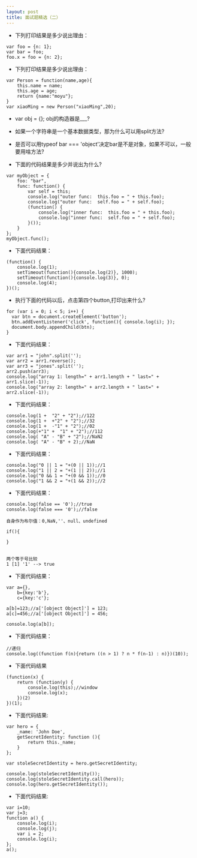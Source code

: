 ```yaml
---
layout: post
title: 面试题精选（二）
---
```

-  下列打印结果是多少说出理由：

```
var foo = {n: 1};
var bar = foo;
foo.x = foo = {n: 2};
```

- 下列打印结果是多少说出理由：

```
var Person = function(name,age){
    this.name = name;
    this.age = age;
    return {name:"moyu"};
}
var xiaoMing = new Person("xiaoMing",20);
```

- var obj = {}; obj的构造器是___?

- 如果一个字符串是一个基本数据类型，那为什么可以用split方法?

- 是否可以用typeof bar === 'object'决定bar是不是对象，如果不可以，一般要用啥方法?


- 下面的代码结果是多少并说出为什么?

```
var myObject = {
    foo: "bar",
    func: function() {
        var self = this;
        console.log("outer func:  this.foo = " + this.foo);
        console.log("outer func:  self.foo = " + self.foo);
        (function() {
            console.log("inner func:  this.foo = " + this.foo);
            console.log("inner func:  self.foo = " + self.foo);
        }());
    }
};
myObject.func();
```


- 下面代码结果：

```
(function() {
    console.log(1); 
    setTimeout(function(){console.log(2)}, 1000); 
    setTimeout(function(){console.log(3)}, 0); 
    console.log(4);
})();
```

- 执行下面的代码以后，点击第四个button,打印出来什么?

```
for (var i = 0; i < 5; i++) {
  var btn = document.createElement('button');
  btn.addEventListener('click', function(){ console.log(i); });
  document.body.appendChild(btn);
}
```

- 下面代码结果：

```
var arr1 = "john".split('');
var arr2 = arr1.reverse();
var arr3 = "jones".split('');
arr2.push(arr3);
console.log("array 1: length=" + arr1.length + " last=" + arr1.slice(-1));
console.log("array 2: length=" + arr2.length + " last=" + arr2.slice(-1));
```

- 下面代码结果：

```
console.log(1 +  "2" + "2");//122
console.log(1 +  +"2" + "2");//32
console.log(1 +  -"1" + "2");//02
console.log(+"1" +  "1" + "2");//112
console.log( "A" - "B" + "2");//NaN2
console.log( "A" - "B" + 2);//NaN
```

- 下面代码结果：

```
console.log("0 || 1 = "+(0 || 1));//1
console.log("1 || 2 = "+(1 || 2));//1
console.log("0 && 1 = "+(0 && 1));//0
console.log("1 && 2 = "+(1 && 2));//2
```

- 下面代码结果：

```
console.log(false == '0');//true
console.log(false === '0');//false
```

```
自身作为布尔值：0,NaN,''、null、undefined

if(){

}


两个等于号比较
1 [1] '1' --> true

```

- 下面代码结果：

```
var a={},
    b={key:'b'},
    c={key:'c'};

a[b]=123;//a['[object Object]'] = 123;
a[c]=456;//a['[object Object]'] = 456;

console.log(a[b]);
```

- 下面代码结果：

```
//递归
console.log((function f(n){return ((n > 1) ? n * f(n-1) : n)})(10));
```

- 下面代码结果

```
(function(x) {
    return (function(y) {
        console.log(this);//window
        console.log(x);
    })(2)
})(1);
```

- 下面代码结果:

```
var hero = {
    _name: 'John Doe',
    getSecretIdentity: function (){
        return this._name;
    }
};

var stoleSecretIdentity = hero.getSecretIdentity;

console.log(stoleSecretIdentity());
console.log(stoleSecretIdentity.call(hero));
console.log(hero.getSecretIdentity());
```


- 下面代码结果:

```
var i=10;  
var j=3;  
function a() {  
    console.log(i);
    console.log(j); 
    var i = 2;  
    console.log(i);
};  
a();  
```
